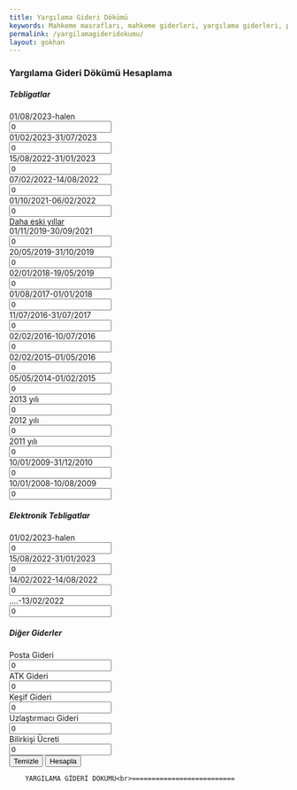 ```yaml
---
title: Yargılama Gideri Dökümü
keywords: Mahkeme masrafları, mahkeme giderleri, yargılama giderleri, posta masrafları, bilirkişi masrafları, adliye masrafları, adliye cezası, mahkeme cezası
permalink: /yargilamagideridokumu/
layout: gokhan
---
```


<div class="card-header">
    <h3 class="card-title">Yargılama Gideri Dökümü Hesaplama</h3>
</div>
<form id="yargilamagideriform" data-gtm-form-interact-id="0">
    <div class="card-body">
        <h5>Tebligatlar</h5>    
        <div class="col-12">
            <div class="form-group row">
                <label for="yargilamagideri" class="col-sm-4 col-form-label">01/08/2023-halen</label>
                <input type="hidden" id="uteb18" value="87">
                <div class="col-sm-6">
                    <input type="number" class="form-control" id="gteb18" value="0" placeholder="0">
                </div>
            </div>
        </div>
        <div class="col-12">
            <div class="form-group row">
                <label for="yargilamagideri" class="col-sm-4 col-form-label">01/02/2023-31/07/2023</label>
                <input type="hidden" id="uteb17" value="58">
                <div class="col-sm-6">
                    <input type="number" class="form-control" id="gteb17" value="0" placeholder="0">
                </div>
            </div>
        </div>
        <div class="col-12">
            <div class="form-group row">
                <label for="yargilamagideri" class="col-sm-4 col-form-label">15/08/2022-31/01/2023</label>
                <input type="hidden" id="uteb16" value="42">
                <div class="col-sm-6">
                    <input type="number" class="form-control" id="gteb16" value="0" placeholder="0">
                </div>
            </div>
        </div>
        <div class="col-12">
            <div class="form-group row">
                <label for="yargilamagideri" class="col-sm-4 col-form-label">07/02/2022-14/08/2022</label>
                <input type="hidden" id="uteb15" value="31">
                <div class="col-sm-6">
                    <input type="number" class="form-control" id="gteb15" value="0" placeholder="0">
                </div>
            </div>
        </div>
        <div class="col-12">
            <div class="form-group row">
                <label for="yargilamagideri" class="col-sm-4 col-form-label">01/10/2021-06/02/2022</label>
                <input type="hidden" id="uteb14" value="26">
                <div class="col-sm-6">
                    <input type="number" class="form-control" id="gteb14" value="0" placeholder="0">
                </div>
            </div>
        </div>
        <div class="col-12 text-center"> 
            <a class="btn btn-primary" data-toggle="collapse" href="#eskitebligatlar" role="button" aria-expanded="false" aria-controls="multiCollapseExample1" id="dahaeskiler">Daha eski yıllar</a>            
        </div>           
        <div class="collapse" id="eskitebligatlar">
            <div class="col-12">
                <div class="form-group row">
                    <label for="yargilamagideri" class="col-sm-4 col-form-label">01/11/2019-30/09/2021</label>
                    <input type="hidden" id="uteb13" value="19">
                    <div class="col-sm-6">
                        <input type="number" class="form-control" id="gteb13" value="0" placeholder="0">
                    </div>
                </div>
            </div>
            <div class="col-12">
                <div class="form-group row">
                    <label for="yargilamagideri" class="col-sm-4 col-form-label">20/05/2019-31/10/2019</label>
                    <input type="hidden" id="uteb12" value="16.2">
                    <div class="col-sm-6">
                        <input type="number" class="form-control" id="gteb12" value="0" placeholder="0">
                    </div>
                </div>
            </div>
            <div class="col-12">
                <div class="form-group row">
                    <label for="yargilamagideri" class="col-sm-4 col-form-label">02/01/2018-19/05/2019</label>
                    <input type="hidden" id="uteb11" value="14">
                    <div class="col-sm-6">
                        <input type="number" class="form-control" id="gteb11" value="0" placeholder="0">
                    </div>
                </div>
            </div>
            <div class="col-12">
                <div class="form-group row">
                    <label for="yargilamagideri" class="col-sm-4 col-form-label">01/08/2017-01/01/2018</label>
                    <input type="hidden" id="uteb10" value="12.5">
                    <div class="col-sm-6">
                        <input type="number" class="form-control" id="gteb10" value="0" placeholder="0">
                    </div>
                </div>
            </div>
            <div class="col-12">
                <div class="form-group row">
                    <label for="yargilamagideri" class="col-sm-4 col-form-label">11/07/2016-31/07/2017</label>
                    <input type="hidden" id="uteb9" value="11">
                    <div class="col-sm-6">
                        <input type="number" class="form-control" id="gteb9" value="0" placeholder="0">
                    </div>
                </div>
            </div>
            <div class="col-12">
                <div class="form-group row">
                    <label for="yargilamagideri" class="col-sm-4 col-form-label">02/02/2016-10/07/2016</label>
                    <input type="hidden" id="uteb8" value="10">
                    <div class="col-sm-6">
                        <input type="number" class="form-control" id="gteb8" value="0" placeholder="0">
                    </div>
                </div>
            </div>
            <div class="col-12">
                <div class="form-group row">
                    <label for="yargilamagideri" class="col-sm-4 col-form-label">02/02/2015-01/05/2016</label>
                    <input type="hidden" id="uteb7" value="9">
                    <div class="col-sm-6">
                        <input type="number" class="form-control" id="gteb7" value="0" placeholder="0">
                    </div>
                </div>
            </div>
            <div class="col-12">
                <div class="form-group row">
                    <label for="yargilamagideri" class="col-sm-4 col-form-label">05/05/2014-01/02/2015</label>
                    <input type="hidden" id="uteb6" value="9">
                    <div class="col-sm-6">
                        <input type="number" class="form-control" id="gteb6" value="0" placeholder="0">
                    </div>
                </div>
            </div>
            <div class="col-12">
                <div class="form-group row">
                    <label for="yargilamagideri" class="col-sm-4 col-form-label">2013 yılı</label>
                    <input type="hidden" id="uteb5" value="8">
                    <div class="col-sm-6">
                        <input type="number" class="form-control" id="gteb5" value="0" placeholder="0">
                    </div>
                </div>
            </div>
            <div class="col-12">
                <div class="form-group row">
                    <label for="yargilamagideri" class="col-sm-4 col-form-label">2012 yılı</label>
                    <input type="hidden" id="uteb4" value="7">
                    <div class="col-sm-6">
                        <input type="number" class="form-control" id="gteb4" value="0" placeholder="0">
                    </div>
                </div>
            </div>
            <div class="col-12">
                <div class="form-group row">
                    <label for="yargilamagideri" class="col-sm-4 col-form-label">2011 yılı</label>
                    <input type="hidden" id="uteb3" value="6">
                    <div class="col-sm-6">
                        <input type="number" class="form-control" id="gteb3" value="0" placeholder="0">
                    </div>
                </div>
            </div>
            <div class="col-12">
                <div class="form-group row">
                    <label for="yargilamagideri" class="col-sm-4 col-form-label">10/01/2009-31/12/2010</label>
                    <input type="hidden" id="uteb2" value="5">
                    <div class="col-sm-6">
                        <input type="number" class="form-control" id="gteb2" value="0" placeholder="0">
                    </div>
                </div>
            </div>
            <div class="col-12">
                <div class="form-group row">
                    <label for="yargilamagideri" class="col-sm-4 col-form-label">10/01/2008-10/08/2009</label>
                    <input type="hidden" id="uteb1" value="4.5">
                    <div class="col-sm-6">
                        <input type="number" class="form-control" id="gteb1" value="0" placeholder="0">
                    </div>
                </div>
            </div>
        </div>
        <h5>Elektronik Tebligatlar</h5>
        <div class="col-12">
            <div class="form-group row">
                <label for="yargilamagideri" class="col-sm-4 col-form-label">01/02/2023-halen</label>
                <input type="hidden" id="ueteb4" value="10">
                <div class="col-sm-6">
                    <input type="number" class="form-control" id="geteb4" value="0" placeholder="0">
                </div>
            </div>
        </div>
        <div class="col-12">
            <div class="form-group row">
                <label for="yargilamagideri" class="col-sm-4 col-form-label">15/08/2022-31/01/2023</label>
                <input type="hidden" id="ueteb3" value="9">
                <div class="col-sm-6">
                    <input type="number" class="form-control" id="geteb3" value="0" placeholder="0">
                </div>
            </div>
        </div>
        <div class="col-12">
            <div class="form-group row">
                <label for="yargilamagideri" class="col-sm-4 col-form-label">14/02/2022-14/08/2022</label>
                <input type="hidden" id="ueteb2" value="6.5">
                <div class="col-sm-6">
                    <input type="number" class="form-control" id="geteb2" value="0" placeholder="0">
                </div>
            </div>
        </div>
        <div class="col-12">
            <div class="form-group row">
                <label for="yargilamagideri" class="col-sm-4 col-form-label">....-13/02/2022</label>
                <input type="hidden" id="ueteb1" value="5.5">
                <div class="col-sm-6">
                    <input type="number" class="form-control" id="geteb1" value="0" placeholder="0">
                </div>
            </div>
        </div>
        <h5>Diğer Giderler</h5>
        <div class="col-12">
            <div class="form-group row">
                <label for="yargilamagideri" class="col-sm-4 col-form-label">Posta Gideri</label>
                <div class="col-sm-6">
                    <input type="number" class="form-control" id="postagideri" value="0" placeholder="0" step=".01">
                </div>
            </div>
        </div>
        <div class="col-12">
            <div class="form-group row">
                <label for="yargilamagideri" class="col-sm-4 col-form-label">ATK Gideri</label>
                <div class="col-sm-6">
                    <input type="number" class="form-control" id="atkgideri" value="0" placeholder="0" step=".01">
                </div>
            </div>
        </div>
        <div class="col-12">
            <div class="form-group row">
                <label for="yargilamagideri" class="col-sm-4 col-form-label">Keşif Gideri</label>
                <div class="col-sm-6">
                    <input type="number" class="form-control" id="kesifgideri" value="0" placeholder="0" step=".01">
                </div>
            </div>
        </div>
        <div class="col-12">
            <div class="form-group row">
                <label for="yargilamagideri" class="col-sm-4 col-form-label">Uzlaştırmacı Gideri</label>
                <div class="col-sm-6">
                    <input type="number" class="form-control" id="uzlasmagideri" value="0" placeholder="0" step=".01">
                </div>
            </div>
        </div>
        <div class="col-12">
            <div class="form-group row">
                <label for="yargilamagideri" class="col-sm-4 col-form-label">Bilirkişi Ücreti</label>
                <div class="col-sm-6">
                    <input type="number" class="form-control" id="bilirkisigideri" value="0" placeholder="0" step=".01">
                </div>
            </div>
        </div>
    </div>
    <div class="card-footer">
        <button type="button float-left" class="btn btn-outline-danger" id="gidertemizle">Temizle</button>
        <button type="button float-right" class="btn btn-outline-primary" id="giderhesapla">Hesapla</button>
    </div>   
   
</form>

```
    YARGILAMA GİDERİ DÖKÜMÜ<br>==========================
```   
      

   
                    